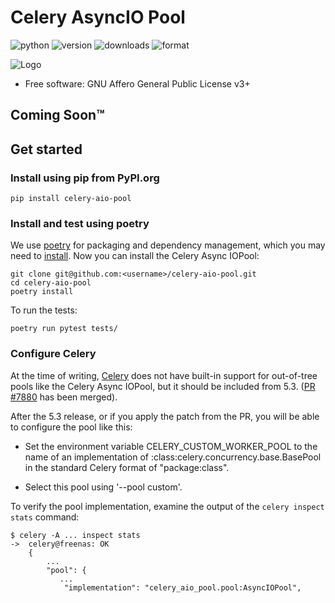 # Celery AsyncIO Pool

![python](https://img.shields.io/pypi/pyversions/celery-aio-pool.svg)
![version](https://img.shields.io/pypi/v/celery-aio-pool.svg)
![downloads](https://img.shields.io/pypi/dm/celery-aio-pool.svg)
![format](https://img.shields.io/pypi/format/celery-aio-pool.svg)

![Logo](https://repository-images.githubusercontent.com/198568368/35298e00-c1e8-11e9-8bcf-76c57ee28db8)

- Free software: GNU Affero General Public License v3+

## Coming Soon™


## Get started ##

### Install using pip from PyPI.org ###

```
pip install celery-aio-pool
```

### Install and test using poetry ###

We use [poetry](https://python-poetry.org/) for packaging and dependency management,
which you may need to [install](https://python-poetry.org/docs/#installing-with-the-official-installer).
Now you can install the Celery Async IOPool:
```
git clone git@github.com:<username>/celery-aio-pool.git
cd celery-aio-pool
poetry install
```
To run the tests:
```
poetry run pytest tests/
```

### Configure Celery ###

At the time of writing, [Celery](https://github.com/celery/celery) does not have
built-in support for out-of-tree pools like the Celery Async IOPool, but it should
be included from 5.3. ([PR #7880](https://github.com/celery/celery/pull/7880) has
been merged).

After the 5.3 release, or if you apply the patch from the PR, you will be able to
configure the pool like this:

- Set the environment variable CELERY_CUSTOM_WORKER_POOL to the name of
    an implementation of :class:celery.concurrency.base.BasePool in the
    standard Celery format of "package:class".

- Select this pool using '--pool custom'.

To verify the pool implementation, examine the output of the `celery inspect stats`
command:
```
$ celery -A ... inspect stats
->  celery@freenas: OK
    {
        ...
        "pool": {
           ...
            "implementation": "celery_aio_pool.pool:AsyncIOPool",
```